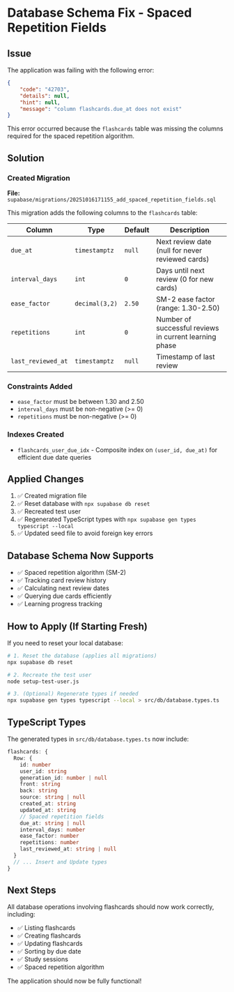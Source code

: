 # Database Schema Fix - Spaced Repetition Fields

## Issue

The application was failing with the following error:

```json
{
    "code": "42703",
    "details": null,
    "hint": null,
    "message": "column flashcards.due_at does not exist"
}
```

This error occurred because the `flashcards` table was missing the columns required for the spaced repetition algorithm.

## Solution

### Created Migration

**File:** `supabase/migrations/20251016171155_add_spaced_repetition_fields.sql`

This migration adds the following columns to the `flashcards` table:

| Column | Type | Default | Description |
|--------|------|---------|-------------|
| `due_at` | `timestamptz` | `null` | Next review date (null for never reviewed cards) |
| `interval_days` | `int` | `0` | Days until next review (0 for new cards) |
| `ease_factor` | `decimal(3,2)` | `2.50` | SM-2 ease factor (range: 1.30-2.50) |
| `repetitions` | `int` | `0` | Number of successful reviews in current learning phase |
| `last_reviewed_at` | `timestamptz` | `null` | Timestamp of last review |

### Constraints Added

- `ease_factor` must be between 1.30 and 2.50
- `interval_days` must be non-negative (>= 0)
- `repetitions` must be non-negative (>= 0)

### Indexes Created

- `flashcards_user_due_idx` - Composite index on `(user_id, due_at)` for efficient due date queries

## Applied Changes

1. ✅ Created migration file
2. ✅ Reset database with `npx supabase db reset`
3. ✅ Recreated test user
4. ✅ Regenerated TypeScript types with `npx supabase gen types typescript --local`
5. ✅ Updated seed file to avoid foreign key errors

## Database Schema Now Supports

- ✅ Spaced repetition algorithm (SM-2)
- ✅ Tracking card review history
- ✅ Calculating next review dates
- ✅ Querying due cards efficiently
- ✅ Learning progress tracking

## How to Apply (If Starting Fresh)

If you need to reset your local database:

```bash
# 1. Reset the database (applies all migrations)
npx supabase db reset

# 2. Recreate the test user
node setup-test-user.js

# 3. (Optional) Regenerate types if needed
npx supabase gen types typescript --local > src/db/database.types.ts
```

## TypeScript Types

The generated types in `src/db/database.types.ts` now include:

```typescript
flashcards: {
  Row: {
    id: number
    user_id: string
    generation_id: number | null
    front: string
    back: string
    source: string | null
    created_at: string
    updated_at: string
    // Spaced repetition fields
    due_at: string | null
    interval_days: number
    ease_factor: number
    repetitions: number
    last_reviewed_at: string | null
  }
  // ... Insert and Update types
}
```

## Next Steps

All database operations involving flashcards should now work correctly, including:

- ✅ Listing flashcards
- ✅ Creating flashcards
- ✅ Updating flashcards
- ✅ Sorting by due date
- ✅ Study sessions
- ✅ Spaced repetition algorithm

The application should now be fully functional!


